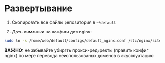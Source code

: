# Развертывание

1. Скопировать все файлы репозитория в `~/default`

2. Дать симлинки на конфиги для nginx:
```bash
sudo ln -s /home/web/default/configs/default_nginx.conf /etc/nginx/sites-enabled/
```

**ВАЖНО:** не забывайте убирать прокси-редиректы (править конфиг nginx) по мере перевода неиспользованых доменов в экусплуатацию  